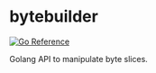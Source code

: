 # bytebuilder

[![Go Reference](https://pkg.go.dev/badge/github.com/elmasy-com/bytebuilder.svg)](https://pkg.go.dev/github.com/elmasy-com/bytebuilder)

Golang API to manipulate byte slices.
